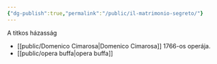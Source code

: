 ```yaml
---
{"dg-publish":true,"permalink":"/public/il-matrimonio-segreto/"}
---
```


A titkos házasság

- [[public/Domenico Cimarosa\|Domenico Cimarosa]] 1766-os operája.
- [[public/opera buffa\|opera buffa]]